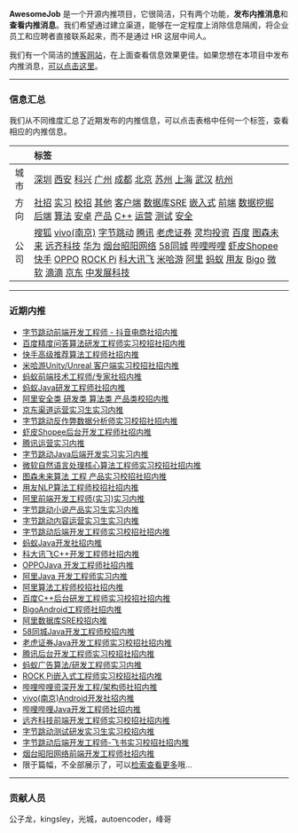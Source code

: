 
 

**AwesomeJob** 是一个开源内推项目，它很简洁，只有两个功能，**发布内推消息**和**查看内推消息**。我们希望通过建立渠道，能够在一定程度上消除信息隔阂，将企业员工和应聘者直接联系起来，而不是通过 HR 这层中间人。

我们有一个简洁的[博客网站](https://awesomejob.gitee.io/)，在上面查看信息效果更佳。如果您想在本项目中发布内推消息，[可以点击这里](https://wj.qq.com/s2/8043669/40c0)。


--- 
### 信息汇总

我们从不同维度汇总了近期发布的内推信息，可以点击表格中任何一个标签，查看相应的内推信息。

||标签|
|:---:|:---|
|城市|[深圳](https://awesomejob.gitee.io/tags/深圳)	[西安](https://awesomejob.gitee.io/tags/西安)	[科兴](https://awesomejob.gitee.io/tags/科兴)	[广州](https://awesomejob.gitee.io/tags/广州)	[成都](https://awesomejob.gitee.io/tags/成都)	[北京](https://awesomejob.gitee.io/tags/北京)	[苏州](https://awesomejob.gitee.io/tags/苏州)	[上海](https://awesomejob.gitee.io/tags/上海)	[武汉](https://awesomejob.gitee.io/tags/武汉)	[杭州](https://awesomejob.gitee.io/tags/杭州)|
|方向|[社招](https://awesomejob.gitee.io/series/社招)	[实习](https://awesomejob.gitee.io/series/实习)	[校招](https://awesomejob.gitee.io/series/校招)	[其他](https://awesomejob.gitee.io/categories/其他)	[客户端](https://awesomejob.gitee.io/categories/客户端)	[数据库SRE](https://awesomejob.gitee.io/categories/数据库sre)	[嵌入式](https://awesomejob.gitee.io/categories/嵌入式)	[前端](https://awesomejob.gitee.io/categories/前端)	[数据挖掘](https://awesomejob.gitee.io/categories/数据挖掘)	[后端](https://awesomejob.gitee.io/categories/后端)	[算法](https://awesomejob.gitee.io/categories/算法)	[安卓](https://awesomejob.gitee.io/categories/安卓)	[产品](https://awesomejob.gitee.io/categories/产品)	[C++](https://awesomejob.gitee.io/categories/c++)	[运营](https://awesomejob.gitee.io/categories/运营)	[测试](https://awesomejob.gitee.io/categories/测试)	[安全](https://awesomejob.gitee.io/categories/安全)|
|公司|[搜狐](https://awesomejob.gitee.io/tags/搜狐)	[vivo(南京)](https://awesomejob.gitee.io/tags/vivo(南京))	[字节跳动](https://awesomejob.gitee.io/tags/字节跳动)	[腾讯](https://awesomejob.gitee.io/tags/腾讯)	[老虎证券](https://awesomejob.gitee.io/tags/老虎证券)	[灵均投资](https://awesomejob.gitee.io/tags/灵均投资)	[百度](https://awesomejob.gitee.io/tags/百度)	[图森未来](https://awesomejob.gitee.io/tags/图森未来)	[远齐科技](https://awesomejob.gitee.io/tags/远齐科技)	[华为](https://awesomejob.gitee.io/tags/华为)	[烟台昭阳网络](https://awesomejob.gitee.io/tags/烟台昭阳网络)	[58同城](https://awesomejob.gitee.io/tags/58同城)	[哔哩哔哩](https://awesomejob.gitee.io/tags/哔哩哔哩)	[虾皮Shopee](https://awesomejob.gitee.io/tags/虾皮shopee)	[快手](https://awesomejob.gitee.io/tags/快手)	[OPPO](https://awesomejob.gitee.io/tags/oppo)	[ROCK Pi](https://awesomejob.gitee.io/tags/rock-pi)	[科大讯飞](https://awesomejob.gitee.io/tags/科大讯飞)	[米哈游](https://awesomejob.gitee.io/tags/米哈游)	[阿里](https://awesomejob.gitee.io/tags/阿里)	[蚂蚁](https://awesomejob.gitee.io/tags/蚂蚁)	[用友](https://awesomejob.gitee.io/tags/用友)	[Bigo](https://awesomejob.gitee.io/tags/bigo)	[微软](https://awesomejob.gitee.io/tags/微软)	[滴滴](https://awesomejob.gitee.io/tags/滴滴)	[京东](https://awesomejob.gitee.io/tags/京东)	[中发展科技](https://awesomejob.gitee.io/tags/中发展科技)|
--- 

### 近期内推 
- [字节跳动前端开发工程师 - 抖音电商社招内推](https://awesomejob.gitee.io/posts/jobs/job_61)
- [百度精度问答算法研发工程师实习校招社招内推](https://awesomejob.gitee.io/posts/jobs/job_60)
- [快手高级推荐算法工程师社招内推](https://awesomejob.gitee.io/posts/jobs/job_59)
- [米哈游Unity/Unreal 客户端实习校招社招内推](https://awesomejob.gitee.io/posts/jobs/job_58)
- [蚂蚁前端技术工程师/专家社招内推](https://awesomejob.gitee.io/posts/jobs/job_57)
- [蚂蚁Java研发工程师社招内推](https://awesomejob.gitee.io/posts/jobs/job_56)
- [阿里安全类  研发类  算法类  产品类校招内推](https://awesomejob.gitee.io/posts/jobs/job_55)
- [京东渠道运营实习生实习内推](https://awesomejob.gitee.io/posts/jobs/job_54)
- [字节跳动反作弊数据分析师实习校招社招内推](https://awesomejob.gitee.io/posts/jobs/job_53)
- [虾皮Shopee后台开发工程师社招内推](https://awesomejob.gitee.io/posts/jobs/job_52)
- [腾讯运营实习内推](https://awesomejob.gitee.io/posts/jobs/job_51)
- [字节跳动Java后端开发实习实习内推](https://awesomejob.gitee.io/posts/jobs/job_50)
- [微软自然语言处理核心算法工程师实习校招社招内推](https://awesomejob.gitee.io/posts/jobs/job_49)
- [图森未来算法 工程 产品实习校招社招内推](https://awesomejob.gitee.io/posts/jobs/job_48)
- [用友NLP算法工程师校招社招内推](https://awesomejob.gitee.io/posts/jobs/job_47)
- [阿里前端开发工程师(实习)实习内推](https://awesomejob.gitee.io/posts/jobs/job_46)
- [字节跳动小说产品实习生实习内推](https://awesomejob.gitee.io/posts/jobs/job_45)
- [字节跳动内容运营实习生实习内推](https://awesomejob.gitee.io/posts/jobs/job_44)
- [字节跳动后端开发工程师实习校招社招内推](https://awesomejob.gitee.io/posts/jobs/job_43)
- [蚂蚁Java开发社招内推](https://awesomejob.gitee.io/posts/jobs/job_42)
- [科大讯飞C++开发工程师社招内推](https://awesomejob.gitee.io/posts/jobs/job_41)
- [OPPOJava 开发工程师社招内推](https://awesomejob.gitee.io/posts/jobs/job_40)
- [阿里Java 开发工程师实习内推](https://awesomejob.gitee.io/posts/jobs/job_39)
- [阿里算法工程师校招社招内推](https://awesomejob.gitee.io/posts/jobs/job_38)
- [百度C++后台研发工程师实习校招社招内推](https://awesomejob.gitee.io/posts/jobs/job_37)
- [BigoAndroid工程师社招内推](https://awesomejob.gitee.io/posts/jobs/job_36)
- [阿里数据库SRE校招内推](https://awesomejob.gitee.io/posts/jobs/job_35)
- [58同城Java开发工程师校招内推](https://awesomejob.gitee.io/posts/jobs/job_34)
- [老虎证券Java开发工程师实习校招社招内推](https://awesomejob.gitee.io/posts/jobs/job_33)
- [腾讯后台开发工程师实习校招社招内推](https://awesomejob.gitee.io/posts/jobs/job_32)
- [蚂蚁广告算法/研发工程师实习内推](https://awesomejob.gitee.io/posts/jobs/job_31)
- [ROCK Pi嵌入式工程师实习校招社招内推](https://awesomejob.gitee.io/posts/jobs/job_30)
- [哔哩哔哩资深开发工程/架构师社招内推](https://awesomejob.gitee.io/posts/jobs/job_29)
- [vivo(南京)Android开发社招内推](https://awesomejob.gitee.io/posts/jobs/job_28)
- [哔哩哔哩Java开发工程师社招内推](https://awesomejob.gitee.io/posts/jobs/job_27)
- [远齐科技前端开发工程师实习校招社招内推](https://awesomejob.gitee.io/posts/jobs/job_26)
- [字节跳动测试研发实习生实习校招内推](https://awesomejob.gitee.io/posts/jobs/job_25)
- [字节跳动后端开发工程师-飞书实习校招社招内推](https://awesomejob.gitee.io/posts/jobs/job_24)
- [烟台昭阳网络前端开发工程师社招内推](https://awesomejob.gitee.io/posts/jobs/job_23)
- 限于篇幅，不全部展示了，可以[检索查看更多](https://awesomejob.gitee.io/)哦...
--- 
### 贡献人员
公子龙，kingsley，光城，autoencoder，峰哥